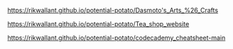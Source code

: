https://rikwallant.github.io/potential-potato/Dasmoto's_Arts_%26_Crafts

https://rikwallant.github.io/potential-potato/Tea_shop_website

https://rikwallant.github.io/potential-potato/codecademy_cheatsheet-main

